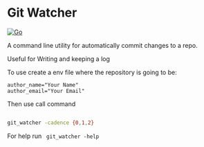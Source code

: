 # Git Watcher
[![Go](https://github.com/alvar0liveira/git_watcher/actions/workflows/go.yml/badge.svg?branch=main)](https://github.com/alvar0liveira/git_watcher/actions/workflows/go.yml)


A command line utility for automatically commit changes to a repo.

Useful for Writing and keeping a log

To use create a env file where the repository is going to be:

```env
author_name="Your Name"
author_email="Your Email"

```

Then use call command

```bash

git_watcher -cadence {0,1,2}

```

For help run ` git_watcher -help`
